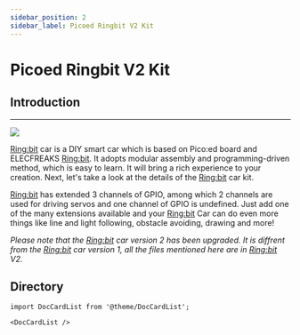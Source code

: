 ```yaml
---
sidebar_position: 2
sidebar_label: Picoed Ringbit V2 Kit
---
```


# Picoed Ringbit V2 Kit

## Introduction
---

![](https://wiki-media-ef.oss-cn-hongkong.aliyuncs.com//images/instruction.png)



[Ring:bit](https://shop.elecfreaks.com/products/elecfreaks-pico-ed-ring-bit-v2-car-kit-with-pico-ed-board?_pos=2&_sid=18032a345&_ss=r) car is a DIY smart car which is based on Pico:ed board and ELECFREAKS [Ring:bit](https://shop.elecfreaks.com/products/elecfreaks-pico-ed-ring-bit-v2-car-kit-with-pico-ed-board?_pos=2&_sid=18032a345&_ss=r). It adopts modular assembly and programming-driven method, which is easy to learn. It will bring a rich experience to your creation. Next, let's take a look at the details of the [Ring:bit](https://shop.elecfreaks.com/products/elecfreaks-pico-ed-ring-bit-v2-car-kit-with-pico-ed-board?_pos=2&_sid=18032a345&_ss=r) car kit.

[Ring:bit](https://shop.elecfreaks.com/products/elecfreaks-pico-ed-ring-bit-v2-car-kit-with-pico-ed-board?_pos=2&_sid=18032a345&_ss=r) has extended 3 channels of GPIO, among which 2 channels are used for driving servos and one channel of GPIO is undefined. Just add one of the many extensions available and your [Ring:bit](https://shop.elecfreaks.com/products/elecfreaks-pico-ed-ring-bit-v2-car-kit-with-pico-ed-board?_pos=2&_sid=18032a345&_ss=r) Car can do even more things like line and light following, obstacle avoiding, drawing and more!

*Please note that the [Ring:bit](https://shop.elecfreaks.com/products/elecfreaks-pico-ed-ring-bit-v2-car-kit-with-pico-ed-board?_pos=2&_sid=18032a345&_ss=r) car version 2 has been upgraded. It is diffrent from the [Ring:bit](https://shop.elecfreaks.com/products/elecfreaks-pico-ed-ring-bit-v2-car-kit-with-pico-ed-board?_pos=2&_sid=18032a345&_ss=r) car version 1, all the files mentioned here are in [Ring:bit](https://shop.elecfreaks.com/products/elecfreaks-pico-ed-ring-bit-v2-car-kit-with-pico-ed-board?_pos=2&_sid=18032a345&_ss=r) V2.*



## Directory

```mdx-code-block
import DocCardList from '@theme/DocCardList';

<DocCardList />
```
